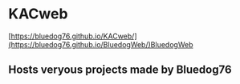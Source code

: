 # KACweb
[https://bluedog76.github.io/KACweb/](https://bluedog76.github.io/BluedogWeb/)BluedogWeb

Hosts veryous projects made by Bluedog76
---
